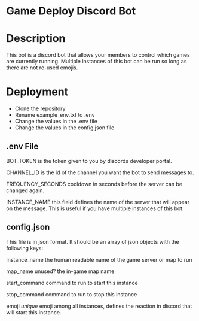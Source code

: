 # Game Deploy Discord Bot

# Description
This bot is a discord bot that allows your members to control which games are currently running. Multiple instances of this bot can be run so long as there are not re-used emojis. 

# Deployment
- Clone the repository
- Rename example_env.txt to .env
- Change the values in the .env file
- Change the values in the config.json file

## .env File
BOT_TOKEN is the token given to you by discords developer portal.

CHANNEL_ID is the id of the channel you want the bot to send messages to.

FREQUENCY_SECONDS cooldown in seconds before the server can be changed again.

INSTANCE_NAME this field defines the name of the server that will appear on the message. This is useful if you have multiple instances of this bot.


## config.json
This file is in json format. It should be an array of json objects with the following keys:

instance_name the human readable name of the game server or map to run 

map_name unused? the in-game map name

start_command command to run to start this instance

stop_command command to run to stop this instance

emoji *unique* emoji among all instances, defines the reaction in discord that will start this instance.